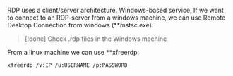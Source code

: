 RDP uses a client/server architecture. Windows-based service,
If we want to connect to an RDP-server from a windows machine, we can use Remote Desktop Connection from windows (**mstsc.exe). 

>[!done] Check .rdp files in the Windows machine

From a linux machine we can use **xfreerdp:

```
xfreerdp /v:IP /u:USERNAME /p:PASSWORD 
```


